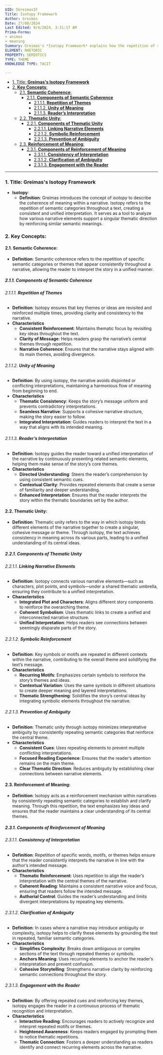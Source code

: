 ```yaml
---
UID: 5GreimasIF
Title: Isotopy Framework
Author: Greimas
Date: 27/08/2024
Last Edited: 9/4/2024, 3:31:17 AM
Prima-Forma:
- animus
- meaning
Summary: Greimas's *Isotopy Framework* explains how the repetition of semantic categories throughout a narrative creates coherence and thematic unity. By reinforcing key ideas and meanings, isotopy ensures consistency, guiding the reader to a unified interpretation and helping clarify complex or ambiguous elements in the story.
ELEMENT: RHETORIC
PROPERTY: SEMIOTICS
TYPE: THEME
KNOWLEDGE TYPE: TACIT

---
```


- [1. Title: **Greimas's Isotopy Framework**](#1-title-greimass-isotopy-framework)
- [2. **Key Concepts**:](#2-key-concepts)
  - [2.1. **Semantic Coherence**:](#21-semantic-coherence)
    - [2.1.1. **Components of Semantic Coherence**](#211-components-of-semantic-coherence)
      - [2.1.1.1. **Repetition of Themes**](#2111-repetition-of-themes)
      - [2.1.1.2. **Unity of Meaning**](#2112-unity-of-meaning)
      - [2.1.1.3. **Reader’s Interpretation**](#2113-readers-interpretation)
  - [2.2. **Thematic Unity**:](#22-thematic-unity)
    - [2.2.1. **Components of Thematic Unity**](#221-components-of-thematic-unity)
      - [2.2.1.1. **Linking Narrative Elements**](#2211-linking-narrative-elements)
      - [2.2.1.2. **Symbolic Reinforcement**](#2212-symbolic-reinforcement)
      - [2.2.1.3. **Prevention of Ambiguity**](#2213-prevention-of-ambiguity)
  - [2.3. **Reinforcement of Meaning**:](#23-reinforcement-of-meaning)
    - [2.3.1. **Components of Reinforcement of Meaning**](#231-components-of-reinforcement-of-meaning)
      - [2.3.1.1. **Consistency of Interpretation**](#2311-consistency-of-interpretation)
      - [2.3.1.2. **Clarification of Ambiguity**](#2312-clarification-of-ambiguity)
      - [2.3.1.3. **Engagement with the Reader**](#2313-engagement-with-the-reader)


---

### 1. Title: **Greimas's Isotopy Framework**

- **Isotopy**:
  - **Definition**: Greimas introduces the concept of *isotopy* to describe the coherence of meaning within a narrative. Isotopy refers to the repetition of semantic categories throughout a text, creating a consistent and unified interpretation. It serves as a tool to analyze how various narrative elements support a singular thematic direction by reinforcing similar semantic meanings.
  
### 2. **Key Concepts**:

#### 2.1. **Semantic Coherence**:
  - **Definition**: Semantic coherence refers to the repetition of specific semantic categories or themes that appear consistently throughout a narrative, allowing the reader to interpret the story in a unified manner. 

##### 2.1.1. **Components of Semantic Coherence**
###### 2.1.1.1. **Repetition of Themes**
  - **Definition**: Isotopy ensures that key themes or ideas are revisited and reinforced multiple times, providing clarity and consistency to the narrative.
  - **Characteristics**
    - **Consistent Reinforcement**: Maintains thematic focus by revisiting key ideas throughout the text.
    - **Clarity of Message**: Helps readers grasp the narrative’s central themes through repetition.
    - **Narrative Coherence**: Ensures that the narrative stays aligned with its main themes, avoiding divergence.

###### 2.1.1.2. **Unity of Meaning**
  - **Definition**: By using isotopy, the narrative avoids disjointed or conflicting interpretations, maintaining a harmonious flow of meaning from beginning to end.
  - **Characteristics**
    - **Thematic Consistency**: Keeps the story’s message uniform and prevents contradictory interpretations.
    - **Seamless Narrative**: Supports a cohesive narrative structure, making the story easier to follow.
    - **Integrated Interpretation**: Guides readers to interpret the text in a way that aligns with its intended meaning.

###### 2.1.1.3. **Reader’s Interpretation**
  - **Definition**: Isotopy guides the reader toward a unified interpretation of the narrative by continuously presenting related semantic elements, helping them make sense of the story’s core themes.
  - **Characteristics**
    - **Directed Understanding**: Steers the reader’s comprehension by using consistent semantic cues.
    - **Contextual Clarity**: Provides repeated elements that create a sense of familiarity and deeper understanding.
    - **Enhanced Interpretation**: Ensures that the reader interprets the story within the thematic boundaries set by the author.


#### 2.2. **Thematic Unity**:
  - **Definition**: Thematic unity refers to the way in which isotopy binds different elements of the narrative together to create a singular, cohesive message or theme. Through isotopy, the text achieves consistency in meaning across its various parts, leading to a unified understanding of its central ideas.

##### 2.2.1. **Components of Thematic Unity**
###### 2.2.1.1. **Linking Narrative Elements**
  - **Definition**: Isotopy connects various narrative elements—such as characters, plot points, and symbols—under a shared thematic umbrella, ensuring they contribute to a unified interpretation.
  - **Characteristics**
    - **Integrated Plot and Characters**: Aligns different story components to reinforce the overarching theme.
    - **Coherent Symbolism**: Uses thematic links to create a unified and interconnected narrative structure.
    - **Unified Interpretation**: Helps readers see connections between seemingly disparate parts of the story.

###### 2.2.1.2. **Symbolic Reinforcement**
  - **Definition**: Key symbols or motifs are repeated in different contexts within the narrative, contributing to the overall theme and solidifying the text’s message.
  - **Characteristics**
    - **Recurring Motifs**: Emphasizes certain symbols to reinforce the story’s themes and ideas.
    - **Contextual Variation**: Uses the same symbols in different situations to create deeper meaning and layered interpretations.
    - **Thematic Strengthening**: Solidifies the story’s central ideas by integrating symbolic elements throughout the narrative.

###### 2.2.1.3. **Prevention of Ambiguity**
  - **Definition**: Thematic unity through isotopy minimizes interpretative ambiguity by consistently repeating semantic categories that reinforce the central theme.
  - **Characteristics**
    - **Consistent Cues**: Uses repeating elements to prevent multiple conflicting interpretations.
    - **Focused Reading Experience**: Ensures that the reader’s attention remains on the main theme.
    - **Clear Thematic Direction**: Reduces ambiguity by establishing clear connections between narrative elements.



#### 2.3. **Reinforcement of Meaning**:
  - **Definition**: Isotopy acts as a reinforcement mechanism within narratives by consistently repeating semantic categories to establish and clarify meaning. Through this repetition, the text emphasizes key ideas and ensures that the reader maintains a clear understanding of its central themes.

##### 2.3.1. **Components of Reinforcement of Meaning**
###### 2.3.1.1. **Consistency of Interpretation**
  - **Definition**: Repetition of specific words, motifs, or themes helps ensure that the reader consistently interprets the narrative in line with the author’s intended message.
  - **Characteristics**
    - **Thematic Reinforcement**: Uses repetition to align the reader’s interpretation with the central themes of the narrative.
    - **Coherent Reading**: Maintains a consistent narrative voice and focus, ensuring that readers follow the intended message.
    - **Authorial Control**: Guides the reader’s understanding and limits divergent interpretations by repeating key elements.

###### 2.3.1.2. **Clarification of Ambiguity**
  - **Definition**: In cases where a narrative may introduce ambiguity or complexity, isotopy helps to clarify these elements by grounding the text in repeated, familiar semantic categories.
  - **Characteristics**
    - **Simplifies Complexity**: Breaks down ambiguous or complex sections of the text through repeated themes or symbols.
    - **Anchors Meaning**: Uses recurring elements to anchor the reader’s interpretation and prevent confusion.
    - **Cohesive Storytelling**: Strengthens narrative clarity by reinforcing semantic connections throughout the story.

###### 2.3.1.3. **Engagement with the Reader**
  - **Definition**: By offering repeated cues and reinforcing key themes, isotopy engages the reader in a continuous process of thematic recognition and interpretation.
  - **Characteristics**
    - **Interactive Reading**: Encourages readers to actively recognize and interpret repeated motifs or themes.
    - **Heightened Awareness**: Keeps readers engaged by prompting them to notice thematic repetitions.
    - **Thematic Connection**: Fosters a deeper understanding as readers identify and connect recurring elements across the narrative.

